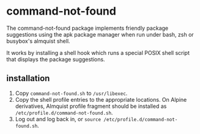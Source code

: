 # command-not-found

The command-not-found package implements friendly package suggestions using the
apk package manager when run under bash, zsh or busybox's almquist shell.

It works by installing a shell hook which runs a special POSIX shell script that
displays the package suggestions.

## installation

1. Copy `command-not-found.sh` to `/usr/libexec`.
2. Copy the shell profile entries to the appropriate locations.  On Alpine derivatives,
   Almquist profile fragment should be installed as `/etc/profile.d/command-not-found.sh`.
3. Log out and log back in, or `source /etc/profile.d/command-not-found.sh`.
